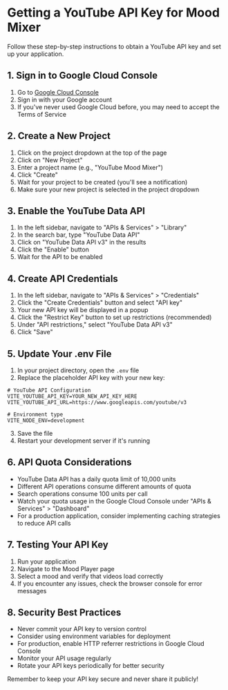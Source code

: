 # Getting a YouTube API Key for Mood Mixer

Follow these step-by-step instructions to obtain a YouTube API key and set up your application.

## 1. Sign in to Google Cloud Console

1. Go to [Google Cloud Console](https://console.cloud.google.com/)
2. Sign in with your Google account
3. If you've never used Google Cloud before, you may need to accept the Terms of Service

## 2. Create a New Project

1. Click on the project dropdown at the top of the page
2. Click on "New Project" 
3. Enter a project name (e.g., "YouTube Mood Mixer")
4. Click "Create"
5. Wait for your project to be created (you'll see a notification)
6. Make sure your new project is selected in the project dropdown

## 3. Enable the YouTube Data API

1. In the left sidebar, navigate to "APIs & Services" > "Library"
2. In the search bar, type "YouTube Data API"
3. Click on "YouTube Data API v3" in the results
4. Click the "Enable" button
5. Wait for the API to be enabled

## 4. Create API Credentials

1. In the left sidebar, navigate to "APIs & Services" > "Credentials"
2. Click the "Create Credentials" button and select "API key"
3. Your new API key will be displayed in a popup
4. Click the "Restrict Key" button to set up restrictions (recommended)
5. Under "API restrictions," select "YouTube Data API v3"
6. Click "Save"

## 5. Update Your .env File

1. In your project directory, open the `.env` file
2. Replace the placeholder API key with your new key:

```
# YouTube API Configuration
VITE_YOUTUBE_API_KEY=YOUR_NEW_API_KEY_HERE
VITE_YOUTUBE_API_URL=https://www.googleapis.com/youtube/v3

# Environment type
VITE_NODE_ENV=development
```

3. Save the file
4. Restart your development server if it's running

## 6. API Quota Considerations

* YouTube Data API has a daily quota limit of 10,000 units
* Different API operations consume different amounts of quota
* Search operations consume 100 units per call
* Watch your quota usage in the Google Cloud Console under "APIs & Services" > "Dashboard"
* For a production application, consider implementing caching strategies to reduce API calls

## 7. Testing Your API Key

1. Run your application
2. Navigate to the Mood Player page
3. Select a mood and verify that videos load correctly
4. If you encounter any issues, check the browser console for error messages

## 8. Security Best Practices

* Never commit your API key to version control
* Consider using environment variables for deployment
* For production, enable HTTP referrer restrictions in Google Cloud Console
* Monitor your API usage regularly
* Rotate your API keys periodically for better security

Remember to keep your API key secure and never share it publicly!

